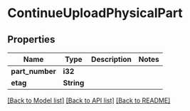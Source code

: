 # ContinueUploadPhysicalPart

## Properties

Name | Type | Description | Notes
------------ | ------------- | ------------- | -------------
**part_number** | **i32** |  | 
**etag** | **String** |  | 

[[Back to Model list]](../README.md#documentation-for-models) [[Back to API list]](../README.md#documentation-for-api-endpoints) [[Back to README]](../README.md)


